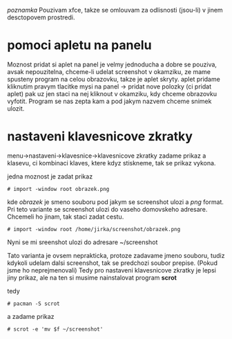 _poznamka_ Pouzivam xfce, takze se omlouvam za odlisnosti (jsou-li) v jinem desctopovem prostredi.

# pomoci apletu na panelu

Moznost pridat si aplet na panel je velmy jednoducha a dobre se pouziva, avsak nepouzitelna, chceme-li udelat screenshot v okamziku, ze mame spusteny program na celou obrazovku, takze je aplet skryty. aplet pridame kliknutim pravym tlacitke mysi na panel -> pridat nove polozky (ci pridat aplet) pak uz jen staci na nej kliknout v okamziku, kdy chceme obrazovku vyfotit. Program se nas zepta kam a pod jakym nazvem chceme snimek ulozit.

# nastaveni klavesnicove zkratky

menu->nastaveni->klavesnice->klavesnicove zkratky zadame prikaz a klasevu, ci kombinaci klaves, ktere kdyz stiskneme, tak se prikaz vykona.

jedna moznost je zadat prikaz

```
# import -window root obrazek.png

```

kde _obrazek_ je smeno souboru pod jakym se screenshot ulozi a _png_ format. Pri teto variante se screenshot ulozi do vaseho domovskeho adresare. Chcemeli ho jinam, tak staci zadat cestu.

```
# import -window root /home/jirka/screenshot/obrazek.png

```

Nyni se mi sreenshot ulozi do adresare ~/screenshot

Tato varianta je ovsem neprakticka, protoze zadavame jmeno souboru, tudiz kdykoli udelam dalsi screenshot, tak se predchozi soubor prepise. (Pokud jsme ho neprejmenovali) Tedy pro nastaveni klavesnicove zkratky je lepsi jiny prikaz, ale na ten si musime nainstalovat program **scrot**

tedy

```
# pacman -S scrot

```

a zadame prikaz

```
# scrot -e 'mv $f ~/screenshot'

```